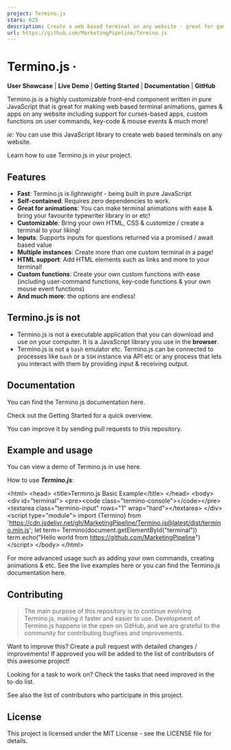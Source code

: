 ```yaml
---
project: Termino.js
stars: 625
description: Create a web based terminal on any website - great for games, animations and real world apps!
url: https://github.com/MarketingPipeline/Termino.js
---
```


Termino.js ·
============

**User Showcase** | **Live Demo** | **Getting Started** | **Documentation** | **GitHub**

Termino.js is a highly customizable front-end component written in pure JavaScript that is great for making web based terminal animations, games & apps on any website including support for curses-based apps, custom functions on user commands, key-code & mouse events & much more!

_ie:_ You can use this JavaScript library to create web based terminals on any website.

Learn how to use Termino.js in your project.

Features
--------

-   **Fast**: Termino.js is _lightweight_ - being built in pure JavaScript
-   **Self-contained**: Requires zero dependencies to work.
-   **Great for animations**: You can make terminal animations with ease & bring your favourite typewriter library in or etc!
-   **Customizable**: Bring your own HTML, CSS & customize / create a terminal to your liking!
-   **Inputs**: Supports inputs for questions returned via a promised / await based value
-   **Multiple instances**: Create more than one custom terminal in a page!
-   **HTML support**: Add HTML elements such as links and more to your terminal!
-   **Custom functions**: Create your own custom functions with ease (including user-command functions, key-code functions & your own mouse event functions)
-   **And much more**: the options are endless!

Termino.js is not
-----------------

-   Termino.js is not a executable application that you can download and use on your computer. It is a JavaScript library you use in the **browser**.
-   Termino.js is not a `bash` emulator etc. Termino.js can be connected to processes like `bash` or a `SSH` instance via API etc or any process that lets you interact with them by providing input & receiving output.

Documentation
-------------

You can find the Termino.js documentation here.

Check out the Getting Started for a quick overview.

You can improve it by sending pull requests to this repository.

Example and usage
-----------------

You can view a demo of Termino.js in use here.

How to use **_Termino.js_**:

<!doctype html\>
  <html\>
    <head\>
    <title\>Termino.js Basic Example</title\>
    </head\>
    <body\>
      <div id\="terminal"\>
      <pre\><code class\="termino-console"\></code\></pre\>
      <textarea class\="termino-input" rows\="1" wrap\="hard"\></textarea\>
      </div\>
      <script type\="module"\>
        import {Termino} from 'https://cdn.jsdelivr.net/gh/MarketingPipeline/Termino.js@latest/dist/termino.min.js';
        let term\= Termino(document.getElementById("terminal"))
        term.echo("Hello world from https://github.com/MarketingPipeline")
      </script\>
    </body\>
  </html\>

For more advanced usage such as adding your own commands, creating animations & etc. See the live examples here or you can find the Termino.js documentation here.

Contributing
------------

> The main purpose of this repository is to continue evolving Termino.js, making it faster and easier to use. Development of Termino.js happens in the open on GitHub, and we are grateful to the community for contributing bugfixes and improvements.

Want to improve this? Create a pull request with detailed changes / improvements! If approved you will be added to the list of contributors of this awesome project!

Looking for a task to work on? Check the tasks that need improved in the to-do list.

See also the list of contributors who participate in this project.

License
-------

This project is licensed under the MIT License - see the LICENSE file for details.
